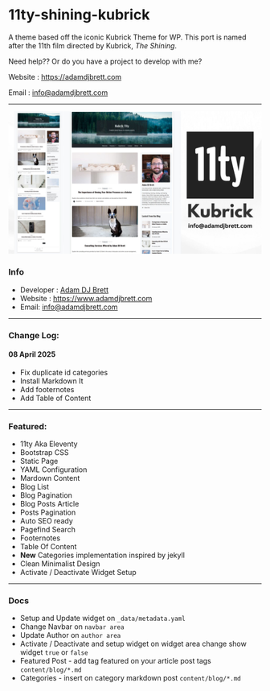 # 11ty-shining-kubrick

A theme based off the iconic Kubrick Theme for WP. This port is named after the 11th film directed by Kubrick, *The Shining*.

Need help?? Or do you have a project to develop with me?

Website : https://adamdjbrett.com

Email : info@adamdjbrett.com

---

![kubrick 11ty](kubrick.jpg)

### Info

+ Developer : [Adam DJ Brett](https://www.adamdjbrett.com)
+ Website : https://www.adamdjbrett.com
+ Email: info@adamdjbrett.com

---

### Change Log:

#### 08 April 2025

+ Fix duplicate id categories
+ Install Markdown It
+ Add footernotes
+ Add Table of Content

---

### Featured:

+ 11ty Aka Eleventy
+ Bootstrap CSS
+ Static Page
+ YAML Configuration
+ Mardown Content
+ Blog List
+ Blog Pagination
+ Blog Posts Article
+ Posts Pagination
+ Auto SEO ready
+ Pagefind Search
+ Footernotes
+ Table Of Content
+ **New** Categories implementation inspired by jekyll
+ Clean Minimalist Design
+ Activate / Deactivate Widget Setup

---

### Docs

+ Setup and Update widget on `_data/metadata.yaml`
+ Change Navbar on `navbar area`
+ Update Author on `author area`
+ Activate / Deactivate and setup widget on widget area change show widget `true` or `false`
+ Featured Post - add tag featured on your article post tags `content/blog/*.md`
+ Categories - insert on category markdown post `content/blog/*.md`


